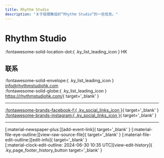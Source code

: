 ```yaml
---
title: Rhythm Studio
description: "关于摇摆舞组织“Rhythm Studio”的一些信息。"
---
```


# Rhythm Studio

:fontawesome-solid-location-dot:{ .ky_list_leading_icon } HK  


## 联系

:fontawesome-solid-envelope:{ .ky_list_leading_icon } <info@rhythmstudiohk.com>  
:fontawesome-solid-globe:{ .ky_list_leading_icon } <https://rhythmstudiohk.com/>{ target='_blank' }  

---

 [:fontawesome-brands-facebook-f:{ .ky_social_links_icon }](https://www.facebook.com/RhythmStudioHK){ target='_blank' } [:fontawesome-brands-instagram:{ .ky_social_links_icon }](https://instagram.com/rhythmstudiohk){ target='_blank' }

---

<div class="ky_page_footer" markdown>
<div class="ky_page_footer_trailing" markdown="span">
[:material-newspaper-plus:][add-event-link]{ target='_blank' }
[:material-file-eye-outline:][view-raw-source-file]{ target='_blank' }
[:material-file-edit-outline:][edit-info]{ target='_blank' }
</div>
<div class="ky_page_footer_leading" markdown="span">
[:material-clock-edit-outline: 2024-06-30 10:35 UTC][view-edit-history]{ .ky_page_footer_history_button target='_blank' }
</div>
</div>

[add-event-link]: https://github.com/swingdance/events/issues/new?assignees=&labels=add+event&projects=&template=02-add_entity.yml&title=%5Bhk%5D%20%3CName%3E&region=hk&province=HK&city=HK&org_id=rhythm-studio "添加活动"
[view-raw-source-file]: https://github.com/swingdance/orgs/blob/main/hk/rhythm-studio.json "查看原始源文件"
[edit-info]: https://github.com/swingdance/orgs/issues/new?assignees=&labels=update+org&projects=&template=03-update_entity.yml&title=%5Bhk%5D%20Rhythm%20Studio&region=hk&id=rhythm-studio&name=Rhythm%20Studio "编辑信息"

[view-edit-history]: https://github.com/swingdance/orgs/commits/main/hk/rhythm-studio.json "查看编辑历史"
